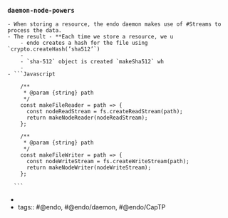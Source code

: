 ### `daemon-node-powers`
	- When storing a resource, the endo daemon makes use of #Streams to process the data.
	- The result - **Each time we store a resource, we u
		- endo creates a hash for the file using `crypto.createHash(’sha512’`)
		-
		- `sha-512` object is created `makeSha512` wh
		-
	- ```Javascript
	  
	    /**
	     * @param {string} path
	     */
	    const makeFileReader = path => {
	      const nodeReadStream = fs.createReadStream(path);
	      return makeNodeReader(nodeReadStream);
	    };
	  
	    /**
	     * @param {string} path
	     */
	    const makeFileWriter = path => {
	      const nodeWriteStream = fs.createWriteStream(path);
	      return makeNodeWriter(nodeWriteStream);
	    };
	  
	  ```
-
- tags::  #@endo, #@endo/daemon, #@endo/CapTP